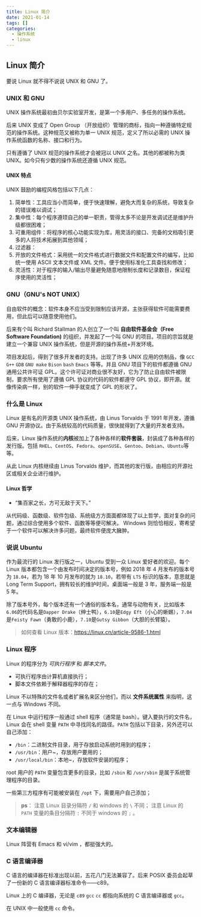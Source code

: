 ```yaml
---
title: Linux 简介
date: 2021-01-14
tags: []
categories:
  - 操作系统
  - linux
---
```


<style>
.center {
width: auto;
display: table;
margin - left: auto;
margin - right: auto;
}
// 图片居中
img {
position: relative;
left: 50%;
transform: translateX(-50%);
}
</style>

## Linux 简介

要说 Linux 就不得不说说 UNIX 和 GNU 了。

### UNIX 和 GNU

UNIX 操作系统最初由贝尔实验室开发，是第一个多用户、多任务的操作系统。

后来 UNIX 变成了 Open Group （开放组织）管理的商标，指向一种遵循特定规范的操作系统。这种规范又被称为单一 UNIX 规范，定义了所以必需的 UNIX 操作系统函数的名称、接口和行为。

只有遵循了 UNIX 规范的操作系统才会被冠以 UNIX 之名。其他的都被称为类 UNIX。如今只有少数的操作系统还遵循 UNIX 规范。

#### UNIX 特点

UNIX 鼓励的编程风格包括以下几点：

1. 简单性：工具应当小而简单，便于快速理解，避免大而复杂的系统，导致复杂的错误难以调试；
2. 集中性：每个程序遵顼自己的单一职责，管得太多不论是开发调试还是维护升级都很困难；
3. 可重用组件：将程序的核心功能实现为库，用灵活的接口、完备的文档吸引更多的人将技术拓展到其他领域；
4. 过滤器：
5. 开放的文件格式：采用统一的文件格式进行数据文件和配置文件的编写，比如统一使用 ASCII 文本文件或 XML 文件。便于使用标准化工具查找和修改；
6. 灵活性：对于程序的输入/输出尽量避免随意地限制长度和记录数目，保证程序使用的灵活性；

### GNU（GNU's NOT UNIX）

自由软件的概念：软件本身不应当受到限制应该开源，主张获得软件可能需要费用，但此后可以随意使用他们。

后来有个叫 Richard Stallman 的人创立了一个叫 **自由软件基金会（Free Software Foundation)** 的组织，并发起了一个叫 GNU 的项目。项目的宗旨就是建立一个兼容 UNIX 操作系统，但是开源的操作系统+开发环境。

项目发起后，得到了很多开发者的支持。出现了许多 UNIX 应用的仿制品，像 `GCC` `G++` `GDB` `GNU make` `Bison` `bash` `Emacs` 等等。并且 GNU 项目下的软件都遵循 GNU 通用公共许可证 GPL。这个许可证对商业很不友好，它为了防止自由软件被限制，要求所有使用了遵循 GPL 协议的代码的软件都遵守 GPL 协议，即开源。就像传染病一样，别的软件一伸手就变成了 GPL 的形状了。

### 什么是 Linux

Linux 是有名的开源类 UNIX 操作系统，由 Linus Torvalds 于 1991 年开发，遵循 GNU 开源协议。由于系统较高的代码质量，很快就得到了大量的开发者支持。

后来，Linux 操作系统的**内核**被加上了各种各样的**软件套装**，封装成了各种各样的发行版。包括 `RHEL`、`CentOS`、`Fedora`、`openSUSE`、`Gentoo`、`Debian`、`Ubuntu`等等。

从此 Linux 内核继续由 Linus Torvalds 维护，而其他的发行版，由相应的开源社区或相关企业进行维护。

#### Linux 哲学

- “集百家之长，方可无敌于天下。”

从代码级、函数级、软件包级、系统级方方面面都体现了以上哲学，面对复杂的问题，通过综合使用多个软件、函数等等便可解决。 Windows 则恰恰相反，寄希望于一个软件可以解决许多问题，最终软件便庞大臃肿。

### 说说 Ubuntu

作为最流行的 Linux 发行版之一，Ubuntu 受到一众 Linux 爱好者的欢迎。每个 Linux 版本都包含一个由发布时间决定的版本号，例如 2018 年 4 月发布的版本号为 `18.04`，若为 18 年 10 月发布的就为 `18.10`，若带有 `LTS` 标识的版本，意思就是 Long Term Support，拥有较长的维护时间，桌面端一般是 3 年，服务端一般是 5 年。

除了版本号外，每个版本还有一个通俗的版本名，通常与动物有关，比如版本`6.06`的代码名是`Dapper Drake`（绅士鸭），`6.10`是`Edgy Eft`（小心的蜥蜴），`7.04`是`Feisty Fawn`（勇敢的小鹿），`7.10`是`Gutsy Gibbon`（大胆的长臂猿）。

> 如何查看 Linux 版本：<https://linux.cn/article-9586-1.html>

### Linux 程序

Linux 的程序分为 _可执行程序_ 和 _脚本文件_。

- 可执行程序由计算机直接执行；
- 脚本文件依赖于解释器程序的存在；

Linux 不以特殊的文件名或者扩展名来区分他们，而以 **文件系统属性** 来指明，这一点与 Windows 不同。

在 Linux 中运行程序一般通过 shell 程序（通常是 bash）。键入要执行的文件名，Linux 会在 shell 变量 `PATH` 中寻找同名的路径。`PATH` 包括以下目录，另外还可以自己添加：

- `/bin`：二进制文件目录，用于存放启动系统时用到的程序；
- `/usr/bin`：用户~，存放用户要用的；
- `/usr/local/bin`：本地~，存放软件安装的程序；

root 用户的 `PATH` 变量包含更多的目录，比如 `/sbin` 和 `/usr/sbin` 是属于系统管理程序的目录。

一些第三方程序有可能被安装在 `/opt` 下，需要用户自己添加；

> **ps**：
> 注意 Linux 目录分隔符 `/` 和 windows 的 `\` 不同；
> 注意 Linux 的 `PATH` 变量的条目分隔符 `:` 不同于 windows 的 `;` 。

### 文本编辑器

Linux 阵营有 Emacs 和 vi/vim ，都挺强大的。

### C 语言编译器

C 语言的编译器在标准出现以前，五花八门无法兼容了。后来 POSIX 委员会起草了一份新的 C 语言编译器标准命令——c89。

Linux 上的 C 编译器，无论是 `c89` `gcc` `cc` 都指向系统的 C 语言编译器或 `gcc`。

在 UNIX 中一般使用 `cc` 命令。
